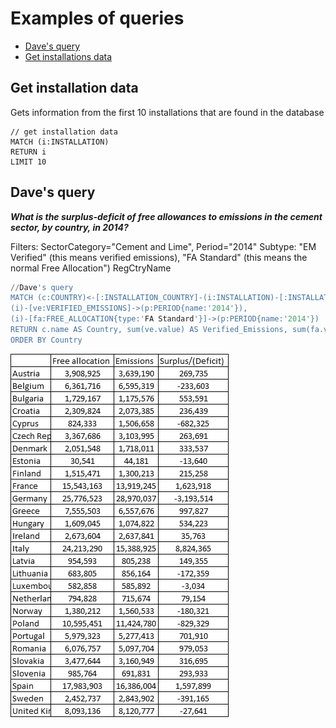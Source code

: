 # Examples of queries

* [Dave's query](#daves-query)
* [Get installations data](#get-installation-data)


## Get installation data

Gets information from the first 10 installations that are found in the database

```
// get installation data
MATCH (i:INSTALLATION)
RETURN i
LIMIT 10
```

## Dave's query

_**What is the surplus-deficit of free allowances to emissions in the cement sector, by country, in 2014?**_

Filters: SectorCategory="Cement and Lime", Period="2014"
Subtype: "EM Verified" (this means verified emissions), "FA Standard" (this means the normal Free Allocation")
RegCtryName

``` sql
//Dave's query
MATCH (c:COUNTRY)<-[:INSTALLATION_COUNTRY]-(i:INSTALLATION)-[:INSTALLATION_SECTOR]->(s:SECTOR{name:'Cement and Lime'}),
(i)-[ve:VERIFIED_EMISSIONS]->(p:PERIOD{name:'2014'}),
(i)-[fa:FREE_ALLOCATION{type:'FA Standard'}]->(p:PERIOD{name:'2014'})
RETURN c.name AS Country, sum(ve.value) AS Verified_Emissions, sum(fa.value) AS Free_Allocations, sum(ve.value) - sum(fa.value) AS Surplus_Deficit
ORDER BY Country
```

![Dave's query result](/docs/images/daves_query_output.png)
